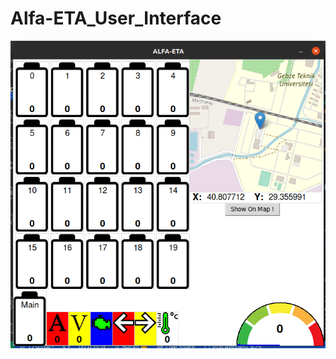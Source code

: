 # Alfa-ETA_User_Interface
![alt text](https://github.com/baransolmaz/Alfa-ETA_User_Interface/blob/17Subat/Current/12.png)
